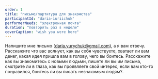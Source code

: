 ```yaml
---
order: 1
title: "письмо/партитура для знакомства"
participantId: "daria-iuriichuk"
performerNeeds: "электронная почта"
duration: "повторять раз в неделю"
coverCaption: "wish you were here"
---
```


Напишите мне письмо (daria.yurychuk@gmail.com), а я вам отвечу. Расскажите что вас волнует, как вы себя чувствуете, хватает ли вам денег, какая идея пришла вам в голову, чего вы боитесь. Расскажите как вы знакомитесь с новыми людьми, пишете ли вы им письма, смотрите ли в глаза, как вы проявляете свой интерес, если вам кто-то понравился, боитесь ли вы писать незнакомым людям?.
